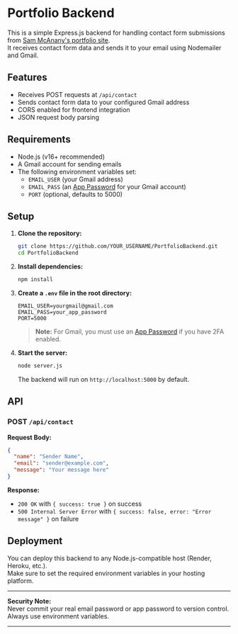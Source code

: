 # Portfolio Backend

This is a simple Express.js backend for handling contact form submissions from [Sam McAnany's portfolio site](https://sammcanany.github.io).  
It receives contact form data and sends it to your email using Nodemailer and Gmail.

## Features

- Receives POST requests at `/api/contact`
- Sends contact form data to your configured Gmail address
- CORS enabled for frontend integration
- JSON request body parsing

## Requirements

- Node.js (v16+ recommended)
- A Gmail account for sending emails
- The following environment variables set:
  - `EMAIL_USER` (your Gmail address)
  - `EMAIL_PASS` (an [App Password](https://support.google.com/accounts/answer/185833) for your Gmail account)
  - `PORT` (optional, defaults to 5000)

## Setup

1. **Clone the repository:**

   ```sh
   git clone https://github.com/YOUR_USERNAME/PortfolioBackend.git
   cd PortfolioBackend
   ```

2. **Install dependencies:**

   ```sh
   npm install
   ```

3. **Create a `.env` file in the root directory:**

   ```
   EMAIL_USER=yourgmail@gmail.com
   EMAIL_PASS=your_app_password
   PORT=5000
   ```

   > **Note:** For Gmail, you must use an [App Password](https://support.google.com/accounts/answer/185833) if you have 2FA enabled.

4. **Start the server:**

   ```sh
   node server.js
   ```

   The backend will run on `http://localhost:5000` by default.

## API

### POST `/api/contact`

**Request Body:**
```json
{
  "name": "Sender Name",
  "email": "sender@example.com",
  "message": "Your message here"
}
```

**Response:**
- `200 OK` with `{ success: true }` on success
- `500 Internal Server Error` with `{ success: false, error: "Error message" }` on failure

## Deployment

You can deploy this backend to any Node.js-compatible host (Render, Heroku, etc.).  
Make sure to set the required environment variables in your hosting platform.

---

**Security Note:**  
Never commit your real email password or app password to version control. Always use environment variables.

---